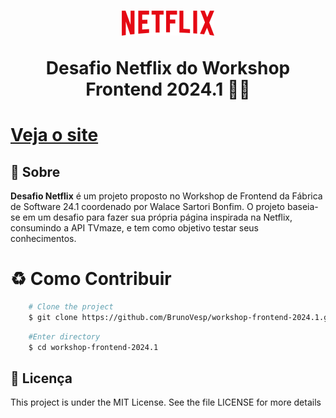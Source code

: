 <h1 align="center">
    <img src="src/imagens/netflix.png">
    <p>Desafio Netflix do Workshop Frontend 2024.1 👨‍💻</p>
</h1>

<h1><a href="https://workshop-frontend-2024-1-seven.vercel.app/" target="_blank">Veja o site</a></h1>

## 📕 Sobre

**Desafio Netflix** é um projeto proposto no Workshop de Frontend da Fábrica de Software 24.1 coordenado por Walace Sartori Bonfim. O projeto baseia-se em um desafio para fazer sua própria página inspirada na Netflix, consumindo a API TVmaze, e tem como objetivo testar seus conhecimentos.

# ♻️ Como Contribuir 

```bash
    # Clone the project
    $ git clone https://github.com/BrunoVesp/workshop-frontend-2024.1.git
```

```bash
    #Enter directory
    $ cd workshop-frontend-2024.1
```

## 📃 Licença

This project is under the MIT License. See the file LICENSE for more details